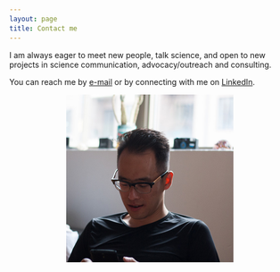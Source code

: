 ```yaml
---
layout: page
title: Contact me
---
```



	
I am always eager to meet new people, talk science, and open to new projects in science communication, advocacy/outreach and consulting.

You can reach me by [e-mail](mailto:jamesdtran@gmail.com) or by connecting with me on [LinkedIn](https://www.linkedin.com/in/jamestranca).

<div style="text-align: center"><img src="../assets/img/contactme.jpg" alt="contactme"
	title="I check my e-mail often" width="300" /></div>
